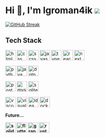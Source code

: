 <h1 align="left">Hi 👋, I'm Igroman4ik <a href="https://www.codewars.com/users/Igroman4ik228"><img src="https://www.codewars.com/users/Igroman4ik228/badges/micro" /></a></h1>

<p align="left">
  <a href="https://git.io/streak-stats"><img src="https://streak-stats.demolab.com?user=Igroman4ik228&theme=dark&background=0D1117&currStreakLabel=EBEBEB" alt="GitHub Streak" /></a>
</p>

<h2 align="left">Tech Stack</h2>

<p align="left">
  <a href="https://html.spec.whatwg.org/multipage/" target="_blank"><img height="32" width="32" src="https://skillicons.dev/icons?i=html" alt="html icon" /></a>
  <a href="https://www.w3.org/Style/CSS/" target="_blank"><img height="32" width="32" src="https://skillicons.dev/icons?i=css" alt="css icon" /></a>
  <a href="https://sass-lang.com/" target="_blank"><img height="32" width="32" src="https://skillicons.dev/icons?i=scss" alt="scss icon" /></a>
  <a href="https://ecma-international.org/" target="_blank"><img height="32" width="32" src="https://skillicons.dev/icons?i=js" alt="javascript icon" /></a>
  <a href="https://www.typescriptlang.org/" target="_blank"><img height="32" width="32" src="https://skillicons.dev/icons?i=ts" alt="typescript icon" /></a>
  <a href="https://react.dev/" target="_blank"><img height="32" width="32" src="https://skillicons.dev/icons?i=react" alt="react icon" /></a>
  <a href="https://nextjs.org/" target="_blank"><img height="32" width="32" src="https://skillicons.dev/icons?i=next" alt="next icon" /></a> 
</p>

<p align="left">
  <a href="https://www.python.org/" target="_blank"><img height="32" width="32" src="https://skillicons.dev/icons?i=python" alt="python icon" /></a>
  <a href="https://www.java.com/" target="_blank"><img height="32" width="32" src="https://skillicons.dev/icons?i=java" alt="java icon" /></a>
  <a href="https://dotnet.microsoft.com/" target="_blank"><img height="32" width="32" src="https://skillicons.dev/icons?i=dotnet" alt="dotnet icon" /></a>
</p>

<p align="left">
  <a href="https://www.postgresql.org/" target="_blank"><img height="32" width="32" src="https://skillicons.dev/icons?i=postgres" alt="postgres icon" /></a>
  <a href="https://www.mysql.com/" target="_blank"><img height="32" width="32" src="https://skillicons.dev/icons?i=mysql" alt="mysql icon" /></a>
  <a href="https://www.sqlite.org/" target="_blank"><img height="32" width="32" src="https://skillicons.dev/icons?i=sqlite" alt="sqlite icon" /></a>
</p>

<p align="left">
  <a href="https://code.visualstudio.com/" target="_blank"><img height="32" width="32" src="https://skillicons.dev/icons?i=vscode" alt="vscode icon" /></a>
  <a href="https://visualstudio.microsoft.com/" target="_blank"><img height="32" width="32" src="https://skillicons.dev/icons?i=visualstudio" alt="visual studio icon" /></a>
  <a href="https://www.jetbrains.com/" target="_blank"><img height="32" width="32" src="https://skillicons.dev/icons?i=idea" alt="idea icon" /></a>
  <a href="https://www.docker.com/" target="_blank"><img height="32" width="32" src="https://skillicons.dev/icons?i=docker" alt="docker icon" /></a>
</p>

<b>Future...<b>
<p align="left">
  <a href="https://www.solidjs.com/"><img height="32" width="32" src="https://skillicons.dev/icons?i=solidjs" alt="solidjs icon" /></a>
  <a href="https://flutter.dev/"><img height="32" width="32" src="https://skillicons.dev/icons?i=flutter" alt="flutter icon" /></a>
  <a href="https://graphql.org/"><img height="32" width="32" src="https://skillicons.dev/icons?i=graphql" alt="graphql icon" /></a>
  <a href="https://rust-lang.org/"><img height="32" width="32" src="https://skillicons.dev/icons?i=rust" alt="rust icon" /></a>
</p>


<!-- <h2 align="left">Social</h2>
<p align="left">
  <img height="32" width="32" src="https://cdn.simpleicons.org/youtube" />
  <img height="32" width="32" src="https://cdn.simpleicons.org/twitch" />
  <img height="32" width="32" src="https://cdn.simpleicons.org/telegram" />
  <img height="32" width="32" src="https://cdn.simpleicons.org/curseforge" />
  <img height="32" width="32" src="https://cdn.simpleicons.org/modrinth" />
</p> -->

